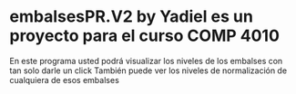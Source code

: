 # embalsesPR.V2 by Yadiel es un proyecto para el curso COMP 4010
En este programa usted podrá visualizar los niveles de los embalses con tan solo darle un click
También puede ver los niveles de normalización de cualquiera de esos embalses
